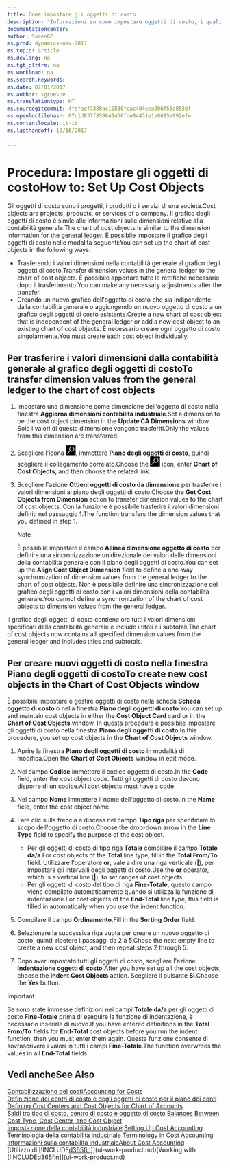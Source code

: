 ```yaml
---
title: Come impostare gli oggetti di costo
description: "Informazioni su come impostare oggetti di costo, i quali sono simili alle dimensioni relative alla contabilità generale."
documentationcenter: 
author: SorenGP
ms.prod: dynamics-nav-2017
ms.topic: article
ms.devlang: na
ms.tgt_pltfrm: na
ms.workload: na
ms.search.keywords: 
ms.date: 07/01/2017
ms.author: sgroespe
ms.translationtype: HT
ms.sourcegitcommit: 4fefaef7380ac10836fcac404eea006f55d8556f
ms.openlocfilehash: 07c1d837f858641456fde84431e1a9695a992efe
ms.contentlocale: it-it
ms.lasthandoff: 10/16/2017

---
```

# <a name="how-to-set-up-cost-objects"></a><span data-ttu-id="bc85d-103">Procedura: Impostare gli oggetti di costo</span><span class="sxs-lookup"><span data-stu-id="bc85d-103">How to: Set Up Cost Objects</span></span>
<span data-ttu-id="bc85d-104">Gli oggetti di costo sono i progetti, i prodotti o i servizi di una società.</span><span class="sxs-lookup"><span data-stu-id="bc85d-104">Cost objects are projects, products, or services of a company.</span></span> <span data-ttu-id="bc85d-105">Il grafico degli oggetti di costo è simile alle informazioni sulle dimensioni relative alla contabilità generale.</span><span class="sxs-lookup"><span data-stu-id="bc85d-105">The chart of cost objects is similar to the dimension information for the general ledger.</span></span> <span data-ttu-id="bc85d-106">È possibile impostare il grafico degli oggetti di costo nelle modalità seguenti:</span><span class="sxs-lookup"><span data-stu-id="bc85d-106">You can set up the chart of cost objects in the following ways:</span></span>  

* <span data-ttu-id="bc85d-107">Trasferendo i valori dimensioni nella contabilità generale al grafico degli oggetti di costo.</span><span class="sxs-lookup"><span data-stu-id="bc85d-107">Transfer dimension values in the general ledger to the chart of cost objects.</span></span> <span data-ttu-id="bc85d-108">È possibile apportare tutte le rettifiche necessarie dopo il trasferimento.</span><span class="sxs-lookup"><span data-stu-id="bc85d-108">You can make any necessary adjustments after the transfer.</span></span>  
* <span data-ttu-id="bc85d-109">Creando un nuovo grafico dell'oggetto di costo che sia indipendente dalla contabilità generale o aggiungendo un nuovo oggetto di costo a un grafico degli oggetti di costo esistente.</span><span class="sxs-lookup"><span data-stu-id="bc85d-109">Create a new chart of cost object that is independent of the general ledger or add a new cost object to an existing chart of cost objects.</span></span> <span data-ttu-id="bc85d-110">È necessario creare ogni oggetto di costo singolarmente.</span><span class="sxs-lookup"><span data-stu-id="bc85d-110">You must create each cost object individually.</span></span>  

## <a name="to-transfer-dimension-values-from-the-general-ledger-to-the-chart-of-cost-objects"></a><span data-ttu-id="bc85d-111">Per trasferire i valori dimensioni dalla contabilità generale al grafico degli oggetti di costo</span><span class="sxs-lookup"><span data-stu-id="bc85d-111">To transfer dimension values from the general ledger to the chart of cost objects</span></span>  
1.  <span data-ttu-id="bc85d-112">Impostare una dimensione come dimensione dell'oggetto di costo nella finestra **Aggiorna dimensioni contabilità industriale**.</span><span class="sxs-lookup"><span data-stu-id="bc85d-112">Set a dimension to be the cost object dimension in the **Update CA Dimensions** window.</span></span> <span data-ttu-id="bc85d-113">Solo i valori di questa dimensione vengono trasferiti.</span><span class="sxs-lookup"><span data-stu-id="bc85d-113">Only the values from this dimension are transferred.</span></span>  
2.  <span data-ttu-id="bc85d-114">Scegliere l'icona ![Cerca pagina o report](media/ui-search/search_small.png "icona Cerca pagina o report"), immettere **Piano degli oggetti di costo**, quindi scegliere il collegamento correlato.</span><span class="sxs-lookup"><span data-stu-id="bc85d-114">Choose the ![Search for Page or Report](media/ui-search/search_small.png "Search for Page or Report icon") icon, enter **Chart of Cost Objects**, and then choose the related link.</span></span>  
3.  <span data-ttu-id="bc85d-115">Scegliere l'azione **Ottieni oggetti di costo da dimensione** per trasferire i valori dimensioni al piano degli oggetti di costo.</span><span class="sxs-lookup"><span data-stu-id="bc85d-115">Choose the **Get Cost Objects from Dimension** action to transfer dimension values to the chart of cost objects.</span></span> <span data-ttu-id="bc85d-116">Con la funzione è possibile trasferire i valori dimensioni definiti nel passaggio 1.</span><span class="sxs-lookup"><span data-stu-id="bc85d-116">The function transfers the dimension values that you defined in step 1.</span></span>  

    > [!NOTE]  
    >  <span data-ttu-id="bc85d-117">È possibile impostare il campo **Allinea dimensione oggetto di costo** per definire una sincronizzazione unidirezionale dei valori delle dimensioni della contabilità generale con il piano degli oggetti di costo.</span><span class="sxs-lookup"><span data-stu-id="bc85d-117">You can set up the **Align Cost Object Dimension**  field to define a one-way synchronization of dimension values from the general ledger to the chart of cost objects.</span></span> <span data-ttu-id="bc85d-118">Non è possibile definire una sincronizzazione del grafico degli oggetti di costo con i valori dimensioni della contabilità generale.</span><span class="sxs-lookup"><span data-stu-id="bc85d-118">You cannot define a synchronization of the chart of cost objects to dimension values from the general ledger.</span></span>  

<span data-ttu-id="bc85d-119">Il grafico degli oggetti di costo contiene ora tutti i valori dimensioni specificati della contabilità generale e include i titoli e i subtotali.</span><span class="sxs-lookup"><span data-stu-id="bc85d-119">The chart of cost objects now contains all specified dimension values from the general ledger and includes titles and subtotals.</span></span>  

## <a name="to-create-new-cost-objects-in-the-chart-of-cost-objects-window"></a><span data-ttu-id="bc85d-120">Per creare nuovi oggetti di costo nella finestra Piano degli oggetti di costo</span><span class="sxs-lookup"><span data-stu-id="bc85d-120">To create new cost objects in the Chart of Cost Objects window</span></span>  
<span data-ttu-id="bc85d-121">È possibile impostare e gestire oggetti di costo nella scheda **Scheda oggetto di costo** o nella finestra **Piano degli oggetti di costo**.</span><span class="sxs-lookup"><span data-stu-id="bc85d-121">You can set up and maintain cost objects in either the **Cost Object Card** card or in the **Chart of Cost Objects** window.</span></span> <span data-ttu-id="bc85d-122">In questa procedura è possibile impostare gli oggetti di costo nella finestra  **Piano degli oggetti di costo**.</span><span class="sxs-lookup"><span data-stu-id="bc85d-122">In this procedure, you set up cost objects in the **Chart of Cost Objects** window.</span></span>  

1.  <span data-ttu-id="bc85d-123">Aprire la finestra **Piano degli oggetti di costo** in modalità di modifica.</span><span class="sxs-lookup"><span data-stu-id="bc85d-123">Open the **Chart of Cost Objects** window in edit mode.</span></span>  
2.  <span data-ttu-id="bc85d-124">Nel campo  **Codice** immettere il codice oggetto di costo.</span><span class="sxs-lookup"><span data-stu-id="bc85d-124">In the **Code** field, enter the cost object code.</span></span> <span data-ttu-id="bc85d-125">Tutti gli oggetti di costo devono disporre di un codice.</span><span class="sxs-lookup"><span data-stu-id="bc85d-125">All cost objects must have a code.</span></span>  
3.  <span data-ttu-id="bc85d-126">Nel campo **Nome** immettere il nome dell'oggetto di costo.</span><span class="sxs-lookup"><span data-stu-id="bc85d-126">In the **Name** field, enter the cost object name.</span></span>  
4.  <span data-ttu-id="bc85d-127">Fare clic sulla freccia a discesa nel campo **Tipo riga** per specificare lo scopo dell'oggetto di costo.</span><span class="sxs-lookup"><span data-stu-id="bc85d-127">Choose the drop-down arrow in the **Line Type** field to specify the purpose of the cost object.</span></span>  

    * <span data-ttu-id="bc85d-128">Per gli oggetti di costo di tipo riga **Totale** compilare il campo **Totale da/a**.</span><span class="sxs-lookup"><span data-stu-id="bc85d-128">For cost objects of the **Total** line type, fill in the **Total From/To** field.</span></span> <span data-ttu-id="bc85d-129">Utilizzare l'operatore **or**, vale a dire una riga verticale (**&#124;**), per impostare gli intervalli degli oggetti di costo.</span><span class="sxs-lookup"><span data-stu-id="bc85d-129">Use the **or** operator, which is a vertical line (**&#124;**), to set ranges of cost objects.</span></span>  
    * <span data-ttu-id="bc85d-130">Per gli oggetti di costo del tipo di riga **Fine-Totale**, questo campo viene compilato automaticamente quando si utilizza la funzione di indentazione.</span><span class="sxs-lookup"><span data-stu-id="bc85d-130">For cost objects of the **End-Total** line type, this field is filled in automatically when you use  the indent function.</span></span>  
5.  <span data-ttu-id="bc85d-131">Compilare il campo **Ordinamento**.</span><span class="sxs-lookup"><span data-stu-id="bc85d-131">Fill in the **Sorting Order** field.</span></span>  
6.  <span data-ttu-id="bc85d-132">Selezionare la successiva riga vuota per creare un nuovo oggetto di costo, quindi ripetere i passaggi da 2 a 5.</span><span class="sxs-lookup"><span data-stu-id="bc85d-132">Chose the next empty line to create a new cost object, and then repeat steps 2 through 5.</span></span>  
7.  <span data-ttu-id="bc85d-133">Dopo aver impostato tutti gli oggetti di costo, scegliere l'azione **Indentazione oggetti di costo**.</span><span class="sxs-lookup"><span data-stu-id="bc85d-133">After you have set up all the cost objects, choose the **Indent Cost Objects** action.</span></span> <span data-ttu-id="bc85d-134">Scegliere il pulsante **Sì**.</span><span class="sxs-lookup"><span data-stu-id="bc85d-134">Choose the **Yes** button.</span></span>  

> [!IMPORTANT]  
>  <span data-ttu-id="bc85d-135">Se sono state immesse definizioni nei campi **Totale da/a** per gli oggetti di costo **Fine-Totale** prima di eseguire la funzione di indentazione, è necessario inserirle di nuovo.</span><span class="sxs-lookup"><span data-stu-id="bc85d-135">If you have entered definitions in the **Total From/To** fields for **End-Total** cost objects before you run the indent function, then you must enter them again.</span></span> <span data-ttu-id="bc85d-136">Questa funzione consente di sovrascrivere i valori in tutti i campi **Fine-Totale**.</span><span class="sxs-lookup"><span data-stu-id="bc85d-136">The function overwrites the values in all **End-Total** fields.</span></span>  

## <a name="see-also"></a><span data-ttu-id="bc85d-137">Vedi anche</span><span class="sxs-lookup"><span data-stu-id="bc85d-137">See Also</span></span>  
[<span data-ttu-id="bc85d-138">Contabilizzazione dei costi</span><span class="sxs-lookup"><span data-stu-id="bc85d-138">Accounting for Costs</span></span>](finance-manage-cost-accounting.md)  
<span data-ttu-id="bc85d-139">[Definizione dei centri di costo e degli oggetti di costo per il piano dei conti](finance-defining-cost-centers-and-cost-objects-for-chart-of-accounts.md) </span><span class="sxs-lookup"><span data-stu-id="bc85d-139">[Defining Cost Centers and Cost Objects for Chart of Accounts](finance-defining-cost-centers-and-cost-objects-for-chart-of-accounts.md) </span></span>  
<span data-ttu-id="bc85d-140">[Saldi tra tipo di costo, centro di costo e oggetto di costo](finance-balances-between-cost-type-cost-center-and-cost-object.md) </span><span class="sxs-lookup"><span data-stu-id="bc85d-140">[Balances Between Cost Type, Cost Center, and Cost Object](finance-balances-between-cost-type-cost-center-and-cost-object.md) </span></span>  
<span data-ttu-id="bc85d-141">[Impostazione della contabilità industriale](finance-set-up-cost-accounting.md) </span><span class="sxs-lookup"><span data-stu-id="bc85d-141">[Setting Up Cost Accounting](finance-set-up-cost-accounting.md) </span></span>  
<span data-ttu-id="bc85d-142">[Terminologia della contabilità industriale](finance-terminology-in-cost-accounting.md) </span><span class="sxs-lookup"><span data-stu-id="bc85d-142">[Terminology in Cost Accounting](finance-terminology-in-cost-accounting.md) </span></span>  
[<span data-ttu-id="bc85d-143">Informazioni sulla contabilità industriale</span><span class="sxs-lookup"><span data-stu-id="bc85d-143">About Cost Accounting</span></span>](finance-about-cost-accounting.md)  
<span data-ttu-id="bc85d-144">[Utilizzo di [!INCLUDE[d365fin](includes/d365fin_md.md)]](ui-work-product.md)</span><span class="sxs-lookup"><span data-stu-id="bc85d-144">[Working with [!INCLUDE[d365fin](includes/d365fin_md.md)]](ui-work-product.md)</span></span>

